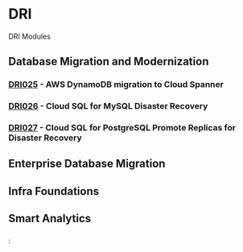 # DRI
DRI Modules

## Database Migration and Modernization

### [DRI025](./tree/main/Database%20Migration%20and%20Modernization/DRI025) - AWS DynamoDB migration to Cloud Spanner

### [DRI026](./tree/main/Database%20Migration%20and%20Modernization/DRI026) - Cloud SQL for MySQL Disaster Recovery

### [DRI027](./tree/main/Database%20Migration%20and%20Modernization/DRI027) - Cloud SQL for PostgreSQL Promote Replicas for Disaster Recovery

## Enterprise Database Migration

###

###

###

## Infra Foundations

###

###

###

## Smart Analytics

###

###

###

: